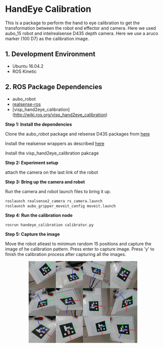# HandEye Calibration

This is a package to perform the hand to eye calibration to get the transformation between the robot end effector and camera. Here we used aubo_15 robot and intelrealsense D435 depth camera. Here we use a aruco marker (100 D7) as the calibration image. 

## 1. Development Environment
- Ubuntu 16.04.2
- ROS Kinetic

## 2. ROS Package Dependencies
- aubo_robot
- [realsense-ros](https://github.com/IntelRealSense/realsense-ros)
- [visp_hand2eye_calibration] (http://wiki.ros.org/visp_hand2eye_calibration)

__Step 1: Install the dependencies__

Clone the aubo_robot package and relsense D435 packages from [here](https://github.com/abhishekpg111/pick-and-place)

Install the realsense wrappers as described [here](https://github.com/IntelRealSense/librealsense/blob/master/doc/distribution_linux.md#installing-the-packages)

Install the visp_hand2eye_calibration pakcage

__Step 2: Experiment setup__

attach the camera on the last link of the robot

__Step 3: Bring up the camera and robot__

Run the camera and robot launch files to bring it up.

    roslaunch realsense2_camera rs_camera.launch
    roslaunch aubo_gripper_moveit_config moveit.launch
__Step 4: Run the calibration node__

    rosrun handeye_calibration calibrator.py
__Step 5: Capture the image__

Move the robot atleast to minimum random 15 positions and capture the image of he calibration pattern. Press enter to capture image. Press 'y' to finish the calibration process after capturing all the images. 

<p align="center">    
<img src="aruco.jpg" width="70%" height="70%">
</p>
